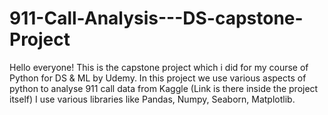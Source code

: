 # 911-Call-Analysis---DS-capstone-Project
Hello everyone!
This is the capstone project which i did for my course of Python for DS & ML by Udemy.
In this project we use various aspects of python to analyse 911 call data from Kaggle (Link is there inside the project itself)
I use various libraries like Pandas, Numpy, Seaborn, Matplotlib.

